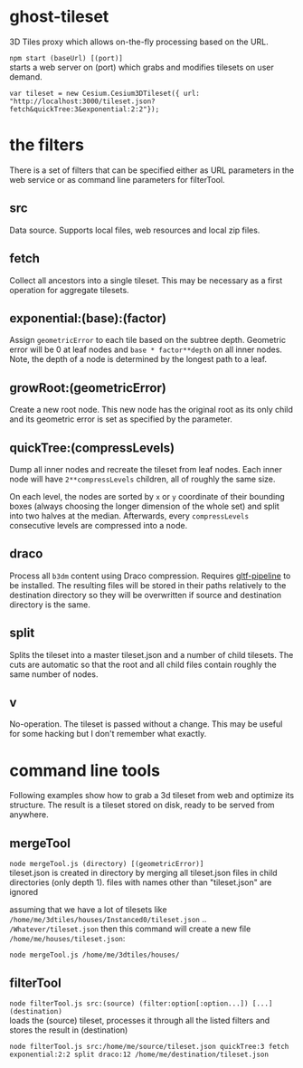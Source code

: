 # ghost-tileset

3D Tiles proxy which allows on-the-fly processing based on the URL.

`npm start (baseUrl) [(port)]` \
starts a web server on (port) which grabs and modifies tilesets on user demand.

```
var tileset = new Cesium.Cesium3DTileset({ url: "http://localhost:3000/tileset.json?fetch&quickTree:3&exponential:2:2"});
```

# the filters

There is a set of filters that can be specified either as URL parameters in the web service or as command line parameters for filterTool.

## src

Data source. Supports local files, web resources and local zip files.

## fetch

Collect all ancestors into a single tileset.
This may be necessary as a first operation for aggregate tilesets.

## exponential:(base):(factor)

Assign `geometricError` to each tile based on the subtree depth.
Geometric error will be 0 at leaf nodes and `base * factor**depth` on all inner nodes.
Note, the depth of a node is determined by the longest path to a leaf.

## growRoot:(geometricError)

Create a new root node.
This new node has the original root as its only child and its geometric error is set as specified by the parameter.

## quickTree:(compressLevels)

Dump all inner nodes and recreate the tileset from leaf nodes.
Each inner node will have `2**compressLevels` children, all of roughly the same size.

On each level, the nodes are sorted by `x` or `y` coordinate of their bounding boxes (always choosing the longer dimension of the whole set) and split into two halves at the median.
Afterwards, every `compressLevels` consecutive levels are compressed into a node.

## draco

Process all `b3dm` content using Draco compression.
Requires [gltf-pipeline](https://www.npmjs.com/package/gltf-pipeline) to be installed. The resulting files will be stored in their paths relatively to the destination directory so they will be overwritten if source and destination directory is the same.

## split

Splits the tileset into a master tileset.json and a number of child tilesets.
The cuts are automatic so that the root and all child files contain roughly the same number of nodes.


## v

No-operation. The tileset is passed without a change.
This may be useful for some hacking but I don't remember what exactly.

# command line tools

Following examples show how to grab a 3d tileset from web and optimize its structure.
The result is a tileset stored on disk, ready to be served from anywhere.

## mergeTool

`node mergeTool.js (directory) [(geometricError)]` \
tileset.json is created in directory by merging all tileset.json files in child directories (only depth 1).
files with names other than "tileset.json" are ignored

assuming that we have a lot of tilesets like `/home/me/3dtiles/houses/Instanced0/tileset.json` .. `/Whatever/tileset.json`
then this command will create a new file `/home/me/houses/tileset.json`:
```
node mergeTool.js /home/me/3dtiles/houses/
```

## filterTool

`node filterTool.js src:(source) (filter:option[:option...]) [...] (destination)` \
loads the (source) tileset, processes it through all the listed filters and stores the result in (destination)

```
node filterTool.js src:/home/me/source/tileset.json quickTree:3 fetch exponential:2:2 split draco:12 /home/me/destination/tileset.json
```
